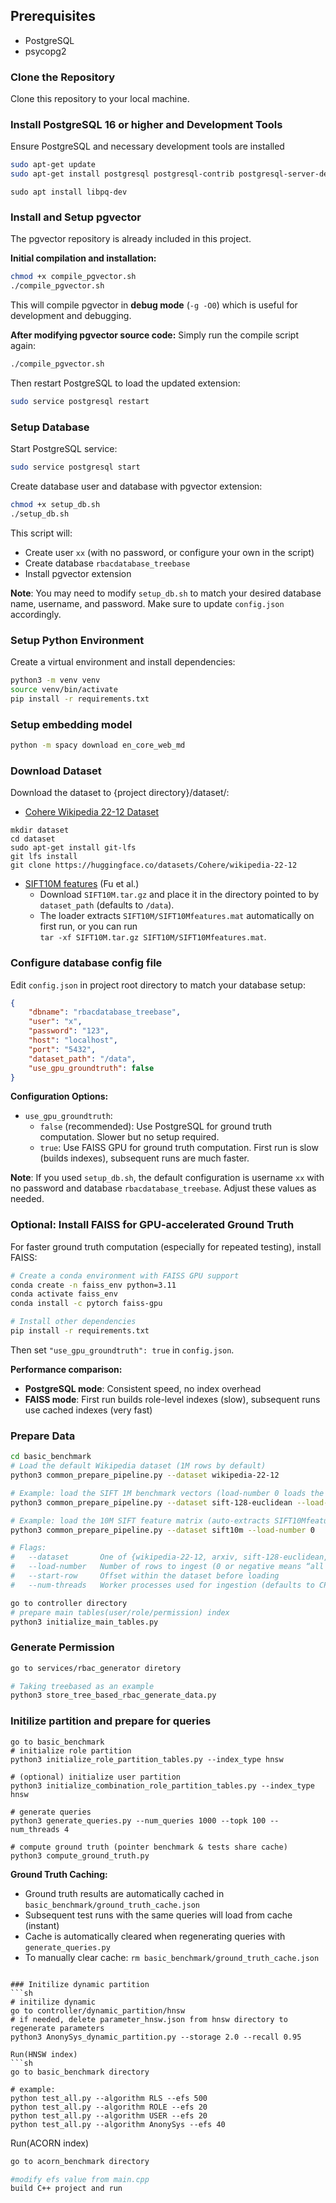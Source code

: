 ## Prerequisites

- PostgreSQL
- psycopg2

### Clone the Repository

Clone this repository to your local machine.

### Install PostgreSQL 16 or higher and Development Tools
Ensure PostgreSQL and necessary development tools are installed

```sh
sudo apt-get update
sudo apt-get install postgresql postgresql-contrib postgresql-server-dev-all build-essential
```
```shell
sudo apt install libpq-dev
```

### Install and Setup pgvector

The pgvector repository is already included in this project.

**Initial compilation and installation:**
```sh
chmod +x compile_pgvector.sh
./compile_pgvector.sh
```

This will compile pgvector in **debug mode** (`-g -O0`) which is useful for development and debugging.

**After modifying pgvector source code:**
Simply run the compile script again:
```sh
./compile_pgvector.sh
```

Then restart PostgreSQL to load the updated extension:
```sh
sudo service postgresql restart
```

### Setup Database

Start PostgreSQL service:
```sh
sudo service postgresql start
```

Create database user and database with pgvector extension:
```sh
chmod +x setup_db.sh
./setup_db.sh
```

This script will:
- Create user `xx` (with no password, or configure your own in the script)
- Create database `rbacdatabase_treebase`
- Install pgvector extension

**Note**: You may need to modify `setup_db.sh` to match your desired database name, username, and password. Make sure to update `config.json` accordingly.

### Setup Python Environment
Create a virtual environment and install dependencies:

```sh
python3 -m venv venv
source venv/bin/activate
pip install -r requirements.txt
```

### Setup embedding model

```sh
python -m spacy download en_core_web_md
```

### Download Dataset

Download the dataset to {project directory}/dataset/:

- [Cohere Wikipedia 22-12 Dataset](https://huggingface.co/datasets/Cohere/wikipedia-22-12)
```shell
mkdir dataset
cd dataset
sudo apt-get install git-lfs
git lfs install
git clone https://huggingface.co/datasets/Cohere/wikipedia-22-12
```

- [SIFT10M features](https://people.otago.ac.nz/xipingfu/SIFT10M.html) (Fu et al.)
  - Download `SIFT10M.tar.gz` and place it in the directory pointed to by `dataset_path` (defaults to `/data`).
  - The loader extracts `SIFT10M/SIFT10Mfeatures.mat` automatically on first run, or you can run  
    `tar -xf SIFT10M.tar.gz SIFT10M/SIFT10Mfeatures.mat`.


### Configure database config file

Edit `config.json` in project root directory to match your database setup:

```json
{
    "dbname": "rbacdatabase_treebase",
    "user": "x",
    "password": "123",
    "host": "localhost",
    "port": "5432",
    "dataset_path": "/data",
    "use_gpu_groundtruth": false
}
```

**Configuration Options:**
- `use_gpu_groundtruth`:
  - `false` (recommended): Use PostgreSQL for ground truth computation. Slower but no setup required.
  - `true`: Use FAISS GPU for ground truth computation. First run is slow (builds indexes), subsequent runs are much faster.

**Note**: If you used `setup_db.sh`, the default configuration is username `xx` with no password and database `rbacdatabase_treebase`. Adjust these values as needed.

### Optional: Install FAISS for GPU-accelerated Ground Truth

For faster ground truth computation (especially for repeated testing), install FAISS:

```sh
# Create a conda environment with FAISS GPU support
conda create -n faiss_env python=3.11
conda activate faiss_env
conda install -c pytorch faiss-gpu

# Install other dependencies
pip install -r requirements.txt
```

Then set `"use_gpu_groundtruth": true` in `config.json`.

**Performance comparison:**
- **PostgreSQL mode**: Consistent speed, no index overhead
- **FAISS mode**: First run builds role-level indexes (slow), subsequent runs use cached indexes (very fast)

### Prepare Data
```sh
cd basic_benchmark
# Load the default Wikipedia dataset (1M rows by default)
python3 common_prepare_pipeline.py --dataset wikipedia-22-12

# Example: load the SIFT 1M benchmark vectors (load-number 0 loads the entire file)
python3 common_prepare_pipeline.py --dataset sift-128-euclidean --load-number 0

# Example: load the 10M SIFT feature matrix (auto-extracts SIFT10Mfeatures.mat if needed)
python3 common_prepare_pipeline.py --dataset sift10m --load-number 0

# Flags:
#   --dataset       One of {wikipedia-22-12, arxiv, sift-128-euclidean, sift10m}
#   --load-number   Number of rows to ingest (0 or negative means “all remaining rows”)
#   --start-row     Offset within the dataset before loading
#   --num-threads   Worker processes used for ingestion (defaults to CPU count)

go to controller directory
# prepare main tables(user/role/permission) index
python3 initialize_main_tables.py
```

### Generate Permission
```sh
go to services/rbac_generator diretory

# Taking treebased as an example
python3 store_tree_based_rbac_generate_data.py
```
### Initilize partition and prepare for queries
```shell
go to basic_benchmark
# initialize role partition
python3 initialize_role_partition_tables.py --index_type hnsw

# (optional) initialize user partition
python3 initialize_combination_role_partition_tables.py --index_type hnsw

# generate queries
python3 generate_queries.py --num_queries 1000 --topk 100 --num_threads 4

# compute ground truth (pointer benchmark & tests share cache)
python3 compute_ground_truth.py
```

**Ground Truth Caching:**
- Ground truth results are automatically cached in `basic_benchmark/ground_truth_cache.json`
- Subsequent test runs with the same queries will load from cache (instant)
- Cache is automatically cleared when regenerating queries with `generate_queries.py`
- To manually clear cache: `rm basic_benchmark/ground_truth_cache.json`
```

### Initilize dynamic partition
```sh
# initilize dynamic
go to controller/dynamic_partition/hnsw
# if needed, delete parameter_hnsw.json from hnsw directory to regenerate parameters
python3 AnonySys_dynamic_partition.py --storage 2.0 --recall 0.95

Run(HNSW index)
```sh
go to basic_benchmark directory

# example:
python test_all.py --algorithm RLS --efs 500
python test_all.py --algorithm ROLE --efs 20
python test_all.py --algorithm USER --efs 20
python test_all.py --algorithm AnonySys --efs 40
```


Run(ACORN index)
```sh
go to acorn_benchmark directory

#modify efs value from main.cpp
build C++ project and run
```
